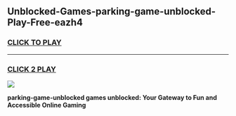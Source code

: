 
## Unblocked-Games-parking-game-unblocked-Play-Free-eazh4
<h3>
<a href="https://premium76.site?title=parking-game-unblocked&ref=18A1">CLICK TO PLAY</a></h3>
<hr>

<h3>
<a href="https://premium76.site?title=parking-game-unblocked&ref=18A1">CLICK 2 PLAY</a>
  
</h3>

<a href="https://premium76.site?title=parking-game-unblocked&ref=18A1"><img src="https://clearcache.store/games.png"></a>


**parking-game-unblocked games unblocked: Your Gateway to Fun and Accessible Online Gaming**
